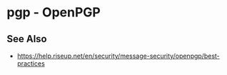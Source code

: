 # pgp - OpenPGP

## See Also
- https://help.riseup.net/en/security/message-security/openpgp/best-practices
